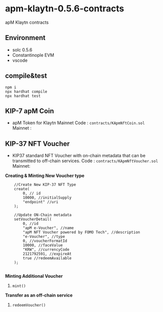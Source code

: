# apm-klaytn-0.5.6-contracts
apM Klaytn contracts

## Environment
* solc 0.5.6
* Constantinople EVM
* vscode

## compile&test
```
npm i
npx hardhat compile
npx hardhat test
```

## KIP-7 apM Coin
* apM Token for Klaytn Mainnet
Code : `contracts/KApmNftCoin.sol`  
Mainnet :  


## KIP-37 NFT Voucher
* KIP37 standard NFT Voucher with on-chain metadata that can be transmitted to off-chain services.
Code : `contracts/KApmNftVoucher.sol`  
Mainnet:  


**Creating & Minting New Voucher type**
```
    //Create New KIP-37 NFT Type
    create(
        0, // id
        10000, //initialSupply
        "endpoint" //uri
    );
        
    //Update ON-Chain metadata
    setVoucherDetail(    
        0, //id
        "apM e-Voucher", //name
        "apM NFT Voucher powered by FOMO Tech", //description
        "e-Voucher", //type
        0, //voucherFormatId
        10000, //faceValue
        "KRW", //currencyCode
        2121792591, //expireAt
        true //redeemAvailable
    );
      
```

**Minting Additional Voucher**
1. `mint()`

**Transfer as an off-chain service**
1. `redeemVoucher()`

